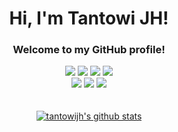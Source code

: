 <h1 align="center">Hi, I'm Tantowi JH!</h1>
<h3 align="center">Welcome to my GitHub profile!</h3>

<div align="center">
  <img src="https://img.shields.io/static/v1?label=Adobe&message=Illustrator&color=orange&logo=Adobe Illustrator">
  <img src="https://img.shields.io/static/v1?label=Adobe&message=Photoshop&color=blue&logo=Adobe Photoshop">
  <img src="https://img.shields.io/static/v1?label=vs&message=Visual Studio Code&color=blue&logo=Visual Studio Code">
  <img src="https://img.shields.io/static/v1?label=HTML&message=HTML5&color=orange&logo=html5">
  <br>
  <img src="https://img.shields.io/static/v1?label=py&message=Python&color=red&logo=Python">
  <img src="https://img.shields.io/static/v1?label=Android&message=Studio&color=green&logo=Android Studio">
  <img src="https://img.shields.io/static/v1?label=WP&message=WordPress&color=red&logo=WordPress">
</div>

<br>
<br>

<div align="center">
  <a href="https://github.com/tantowijh">
    <img src="https://github-readme-stats.vercel.app/api?username=tantowijh&hide_border=true&show_icons=true&theme=radical" alt="tantowijh's github stats">   </a>
</div>








<!--
### Hi there 👋


**tantowijh/tantowijh** is a ✨ _special_ ✨ repository because its `README.md` (this file) appears on your GitHub profile.

Here are some ideas to get you started:

- 🔭 I’m currently working on ...
- 🌱 I’m currently learning ...
- 👯 I’m looking to collaborate on ...
- 🤔 I’m looking for help with ...
- 💬 Ask me about ...
- 📫 How to reach me: ...
- 😄 Pronouns: ...
- ⚡ Fun fact: ...
-->
